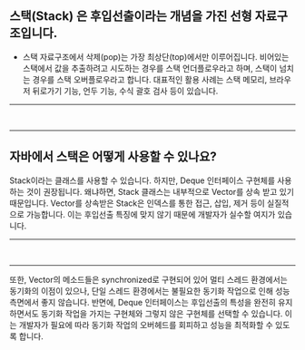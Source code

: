 ## 스택(Stack) 은 후입선출이라는 개념을 가진 선형 자료구조입니다. 
- 스택 자료구조에서 삭제(pop)는 가장 최상단(top)에서만 이루어집니다. 비어있는 스택에서 값을 추출하려고 시도하는 경우를 스택 언더플로우라고 하며, 스택이 넘치는 경우를 스택 오버플로우라고 합니다. 
대표적인 활용 사례는 스택 메모리, 브라우저 뒤로가기 기능, 언두 기능, 수식 괄호 검사 등이 있습니다.


---

<br>


---

## 자바에서 스택은 어떻게 사용할 수 있나요?
Stack이라는 클래스를 사용할 수 있습니다. 하지만, Deque 인터페이스 구현체를 사용하는 것이 권장됩니다. 왜냐하면, Stack 클래스는 내부적으로 Vector를 상속 받고 있기 때문입니다. 
Vector를 상속받은 Stack은 인덱스를 통한 접근, 삽입, 제거 등이 실질적으로 가능합니다. 이는 후입선출 특징에 맞지 않기 때문에 개발자가 실수할 여지가 있습니다.



---

<br>


---


또한, Vector의 메소드들은 synchronized로 구현되어 있어 멀티 스레드 환경에서는 동기화의 이점이 있으나, 단일 스레드 환경에서는 불필요한 동기화 작업으로 인해 성능 측면에서 좋지 않습니다. 
반면에, Deque 인터페이스는 후입선출의 특성을 완전히 유지하면서도 동기화 작업을 가지는 구현체와 그렇지 않은 구현체를 선택할 수 있습니다.
이는 개발자가 필요에 따라 동기화 작업의 오버헤드를 회피하고 성능을 최적화할 수 있도록 합니다.
